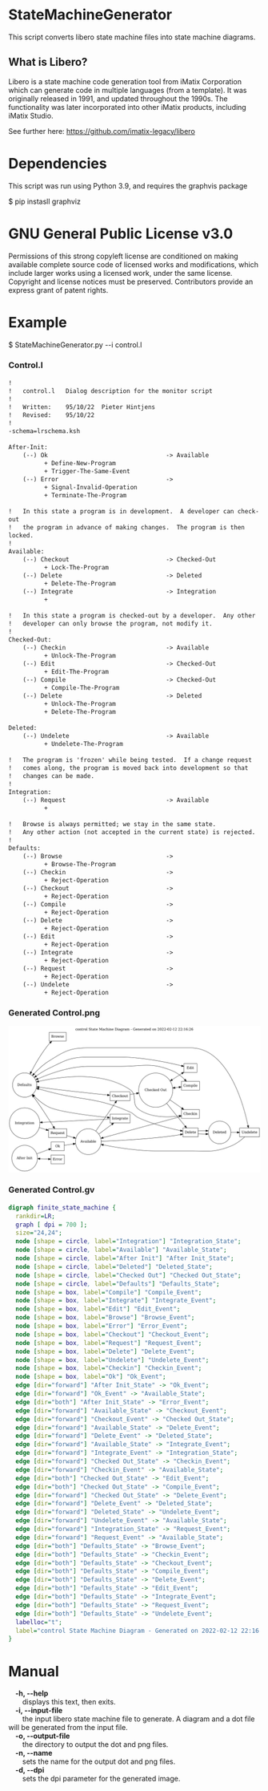 # StateMachineGenerator
This script converts libero state machine files into state machine diagrams.

## What is Libero?
Libero is a state machine code generation tool from iMatix Corporation which can generate code in multiple languages (from a template). It was originally released in 1991, and updated throughout the 1990s. The functionality was later incorporated into other iMatix products, including iMatix Studio.

See further here: https://github.com/imatix-legacy/libero

# Dependencies
This script was run using Python 3.9, and requires the graphvis package

$ pip instasll graphviz

# GNU General Public License v3.0
Permissions of this strong copyleft license are conditioned on making available complete source code of licensed works and modifications, which include larger works using a licensed work, under the same license. Copyright and license notices must be preserved. Contributors provide an express grant of patent rights.

# Example

$ StateMachineGenerator.py --i control.l


### Control.l
```
!
!   control.l   Dialog description for the monitor script
!
!   Written:    95/10/22  Pieter Hintjens
!   Revised:    95/10/22
!
-schema=lrschema.ksh

After-Init:
    (--) Ok                                 -> Available
          + Define-New-Program
          + Trigger-The-Same-Event
    (--) Error                              ->
          + Signal-Invalid-Operation
          + Terminate-The-Program

!   In this state a program is in development.  A developer can check-out
!   the program in advance of making changes.  The program is then locked.
!
Available:
    (--) Checkout                           -> Checked-Out
          + Lock-The-Program
    (--) Delete                             -> Deleted
          + Delete-The-Program
    (--) Integrate                          -> Integration
          +

!   In this state a program is checked-out by a developer.  Any other
!   developer can only browse the program, not modify it.
!
Checked-Out:
    (--) Checkin                            -> Available
          + Unlock-The-Program
    (--) Edit                               -> Checked-Out
          + Edit-The-Program
    (--) Compile                            -> Checked-Out
          + Compile-The-Program
    (--) Delete                             -> Deleted
          + Unlock-The-Program
          + Delete-The-Program

Deleted:
    (--) Undelete                           -> Available
          + Undelete-The-Program

!   The program is 'frozen' while being tested.  If a change request
!   comes along, the program is moved back into development so that
!   changes can be made.
!
Integration:
    (--) Request                            -> Available
          +

!   Browse is always permitted; we stay in the same state.
!   Any other action (not accepted in the current state) is rejected.
!
Defaults:
    (--) Browse                             ->
          + Browse-The-Program
    (--) Checkin                            ->
          + Reject-Operation
    (--) Checkout                           ->
          + Reject-Operation
    (--) Compile                            ->
          + Reject-Operation
    (--) Delete                             ->
          + Reject-Operation
    (--) Edit                               ->
          + Reject-Operation
    (--) Integrate                          ->
          + Reject-Operation
    (--) Request                            ->
          + Reject-Operation
    (--) Undelete                           ->
          + Reject-Operation
```

### Generated Control.png
![state_machine_diagram](https://raw.githubusercontent.com/carlin54/StateMachineGenerator/main/examples/control/control.png?token=GHSAT0AAAAAABROB2WOQJ3GRFDZT7Z6MVSAYQIWMNQ)

### Generated Control.gv
```dot
digraph finite_state_machine {
  rankdir=LR;
  graph [ dpi = 700 ];
  size="24,24";
  node [shape = circle, label="Integration"] "Integration_State";
  node [shape = circle, label="Available"] "Available_State";
  node [shape = circle, label="After Init"] "After Init_State";
  node [shape = circle, label="Deleted"] "Deleted_State";
  node [shape = circle, label="Checked Out"] "Checked Out_State";
  node [shape = circle, label="Defaults"] "Defaults_State";
  node [shape = box, label="Compile"] "Compile_Event";
  node [shape = box, label="Integrate"] "Integrate_Event";
  node [shape = box, label="Edit"] "Edit_Event";
  node [shape = box, label="Browse"] "Browse_Event";
  node [shape = box, label="Error"] "Error_Event";
  node [shape = box, label="Checkout"] "Checkout_Event";
  node [shape = box, label="Request"] "Request_Event";
  node [shape = box, label="Delete"] "Delete_Event";
  node [shape = box, label="Undelete"] "Undelete_Event";
  node [shape = box, label="Checkin"] "Checkin_Event";
  node [shape = box, label="Ok"] "Ok_Event";
  edge [dir="forward"] "After Init_State" -> "Ok_Event";
  edge [dir="forward"] "Ok_Event" -> "Available_State";
  edge [dir="both"] "After Init_State" -> "Error_Event";
  edge [dir="forward"] "Available_State" -> "Checkout_Event";
  edge [dir="forward"] "Checkout_Event" -> "Checked Out_State";
  edge [dir="forward"] "Available_State" -> "Delete_Event";
  edge [dir="forward"] "Delete_Event" -> "Deleted_State";
  edge [dir="forward"] "Available_State" -> "Integrate_Event";
  edge [dir="forward"] "Integrate_Event" -> "Integration_State";
  edge [dir="forward"] "Checked Out_State" -> "Checkin_Event";
  edge [dir="forward"] "Checkin_Event" -> "Available_State";
  edge [dir="both"] "Checked Out_State" -> "Edit_Event";
  edge [dir="both"] "Checked Out_State" -> "Compile_Event";
  edge [dir="forward"] "Checked Out_State" -> "Delete_Event";
  edge [dir="forward"] "Delete_Event" -> "Deleted_State";
  edge [dir="forward"] "Deleted_State" -> "Undelete_Event";
  edge [dir="forward"] "Undelete_Event" -> "Available_State";
  edge [dir="forward"] "Integration_State" -> "Request_Event";
  edge [dir="forward"] "Request_Event" -> "Available_State";
  edge [dir="both"] "Defaults_State" -> "Browse_Event";
  edge [dir="both"] "Defaults_State" -> "Checkin_Event";
  edge [dir="both"] "Defaults_State" -> "Checkout_Event";
  edge [dir="both"] "Defaults_State" -> "Compile_Event";
  edge [dir="both"] "Defaults_State" -> "Delete_Event";
  edge [dir="both"] "Defaults_State" -> "Edit_Event";
  edge [dir="both"] "Defaults_State" -> "Integrate_Event";
  edge [dir="both"] "Defaults_State" -> "Request_Event";
  edge [dir="both"] "Defaults_State" -> "Undelete_Event";
  labelloc="t";
  label="control State Machine Diagram - Generated on 2022-02-12 22:16:26";
}

```



# Manual
&emsp;<b>-h, --help</b><br />
&emsp;&emsp;displays this text, then exits.<br />
&emsp;<b>-i, --input-file</b><br />
&emsp;&emsp;the input libero state machine file to generate. A diagram and a dot file will be generated from the input file.<br />
&emsp;<b>-o, --output-file</b><br />
&emsp;&emsp;the directory to output the dot and png files.<br />
&emsp;<b>-n, --name</b><br />
&emsp;&emsp;sets the name for the output dot and png files.<br />
&emsp;<b>-d, --dpi</b><br />
&emsp;&emsp;sets the dpi parameter for the generated image.<br />
